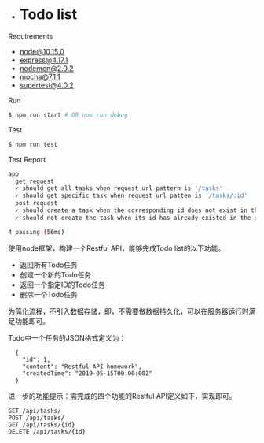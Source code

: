 - # Todo list

Requirements

- node@10.15.0
- express@4.17.1
- nodemon@2.0.2
- mocha@7.1.1
- supertest@4.0.2

Run

```bash
$ npm run start # OR npm run debug
```

Test

```bash
$ npm run test
```

Test Report

```bash
app
  get request
  ✓ should get all tasks when request url pattern is '/tasks'
  ✓ should get specific task when request url patten is '/tasks/:id'
  post request
  ✓ should create a task when the corresponding id does not exist in the datasource
  ✓ should not create the task when its id has already existed in the datasource

4 passing (56ms)
```



使用node框架，构建一个Restful API，能够完成Todo list的以下功能。

- 返回所有Todo任务
- 创建一个新的Todo任务
- 返回一个指定ID的Todo任务
- 删除一个Todo任务

为简化流程，不引入数据存储，即，不需要做数据持久化，可以在服务器运行时满足功能即可。

Todo中一个任务的JSON格式定义为：

```
  {
    "id": 1,
    "content": "Restful API homework",
    "createdTime": "2019-05-15T00:00:00Z"
  }
```

进一步的功能提示：需完成的四个功能的Restful API定义如下，实现即可。

```
GET /api/tasks/
POST /api/tasks/
GET /api/tasks/{id}
DELETE /api/tasks/{id}
```


